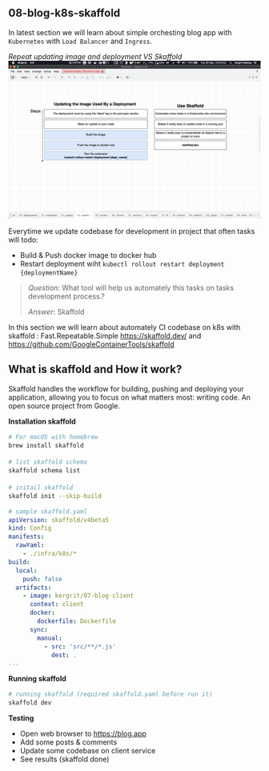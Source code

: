 ## 08-blog-k8s-skaffold

In latest section we will learn about simple orchesting blog app with `Kubernetes` with `Load Balancer` and `Ingress`. 

*Repeat updating image and deployment VS Skaffold*
![Alt text](assets/images/k8s-tasks.png)

Everytime we update codebase for development in project that often tasks will todo:
- Build & Push docker image to docker hub
- Restart deployment wiht `kubectl rollout restart deployment {deploymentName}`

> *Question*: What tool will help us automately this tasks on tasks development process.?
>
> *Answer*: Skaffold

In this section we will learn about automately CI codebase on k8s with skaffold : Fast.Repeatable.Simple https://skaffold.dev/ and https://github.com/GoogleContainerTools/skaffold


## What is skaffold and How it work? 
Skaffold handles the workflow for building, pushing and deploying your application, allowing you to focus on what matters most: writing code. An open source project from Google.

**Installation skaffold**
```sh
# For macOS with homebrew
brew install skaffold

# list skaffold schema
skaffold schema list

# initail skaffold
skaffold init --skip-build
```

```yaml
# sample skaffold.yaml
apiVersion: skaffold/v4beta5
kind: Config
manifests:
  rawYaml:
    - ./infra/k8s/*
build:
  local:
    push: false
  artifacts:
    - image: kergrit/07-blog-client
      context: client
      docker:
        dockerfile: Dockerfile
      sync:
        manual:
          - src: 'src/**/*.js'
            dest: .
...
```

**Running skaffold**
```sh
# running skaffold (required skaffold.yaml before run it)
skaffold dev
```

**Testing**
- Open web browser to https://blog.app
- Add some posts & comments
- Update some codebase on client service
- See results (skaffold done)